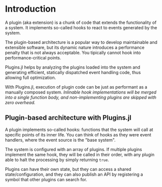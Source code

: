 # Introduction

A plugin (aka extension) is a chunk of code that extends the functionality of a system. It implements so-called hooks to react to events generated by the system.

The plugin-based architecture is a popular way to develop maintainable and extensible software, but its dynamic nature introduces a performance penalty that is not always acceptable. You tipically cannot hook into performance-critical points.

Plugins.jl helps by analyzing the plugins loaded into the system and generating efficient, statically dispatched event handling code, thus allowing full optimization.

With Plugins.jl, execution of plugin code can be just as performant as a manually composed system. *Inlinable hook implementations will be merged into a single function body, and non-implementing plugins are skipped with zero overhead.*

## Plugin-based architecture with Plugins.jl

A plugin implements so-called hooks: functions that the system will call at specific points of its inner life. You can think of hooks as they were event handlers, where the event source is the "base system".

The system is configured with an array of plugins. If multiple plugins implement the same hook, they will be called in their order, with any plugin able to halt the processing by simply returning `true`.

Plugins can have their own state, but they can access a shared state/configuration, and they can also publish an API by registering a symbol that other plugins can search for.

